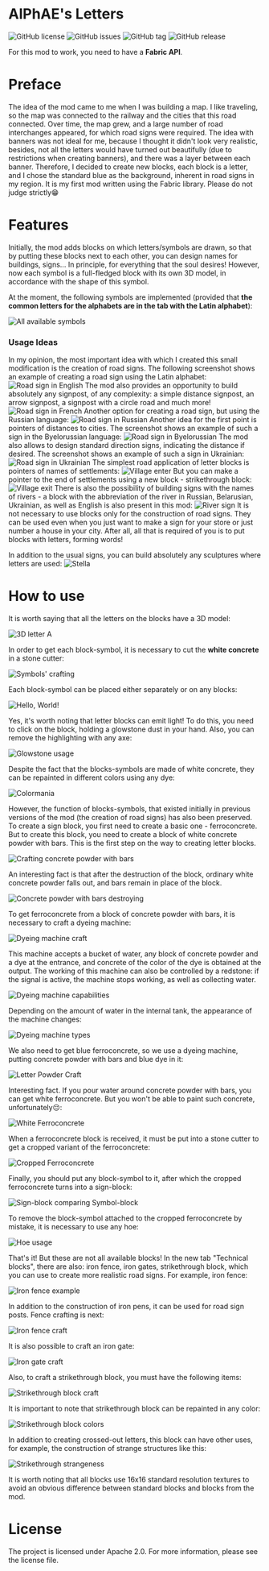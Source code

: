 # AlPhAE's Letters
![GitHub license](https://img.shields.io/github/license/Ortodontalio/alphaes-letters.svg)
![GitHub issues](https://img.shields.io/github/issues/Ortodontalio/alphaes-letters.svg)
![GitHub tag](https://img.shields.io/github/v/tag/Ortodontalio/alphaes-letters.svg)
![GitHub release](https://img.shields.io/github/release/Ortodontalio/alphaes-letters.svg)

For this mod to work, you need to have a **Fabric API**.

# Preface
The idea of the mod came to me when I was building a map. I like traveling, so the map was connected to the railway and the cities that this road connected. Over time, the map grew, and a large number of road interchanges appeared, for which road signs were required. The idea with banners was not ideal for me, because I thought it didn't look very realistic, besides, not all the letters would have turned out beautifully (due to restrictions when creating banners), and there was a layer between each banner. Therefore, I decided to create new blocks, each block is a letter, and I chose the standard blue as the background, inherent in road signs in my region. It is my first mod written using the Fabric library. Please do not judge strictly😁

# Features
Initially, the mod adds blocks on which letters/symbols are drawn, so that by putting these blocks next to each other, you can design names for buildings, signs... In principle, for everything that the soul desires! However, now each symbol is a full-fledged block with its own 3D model, in accordance with the shape of this symbol. 

At the moment, the following symbols are implemented (provided that **the common letters for the alphabets are in the tab with the Latin alphabet**):

![All available symbols](src/main/resources/readme/letters_alphaes.png)
### Usage Ideas
In my opinion, the most important idea with which I created this small modification is the creation of road signs. 
The following screenshot shows an example of creating a road sign using the Latin alphabet:
![Road sign in English](src/main/resources/readme/english_sign.png)
The mod also provides an opportunity to build absolutely any signpost, of any complexity: 
a simple distance signpost, an arrow signpost, a signpost with a circle road and much more!
![Road sign in French](src/main/resources/readme/french_sign.png)
Another option for creating a road sign, but using the Russian language:
![Road sign in Russian](src/main/resources/readme/russian_sign.png)
Another idea for the first point is pointers of distances to cities. The screenshot shows an example of such a sign in 
the Byelorussian language:
![Road sign in Byelorussian](src/main/resources/readme/byelorussian_sign.png)
The mod also allows to design standard direction signs, indicating the distance if desired. The screenshot shows an 
example of such a sign in Ukrainian:
![Road sign in Ukrainian](src/main/resources/readme/ukrainian_sign.png)
The simplest road application of letter blocks is pointers of names of settlements:
![Village enter](src/main/resources/readme/city_enter.png)
But you can make a pointer to the end of settlements using a new block - strikethrough block:
![Village exit](src/main/resources/readme/city_exit.png)
There is also the possibility of building signs with the names of rivers - a block with the abbreviation of the river 
in Russian, Belarusian, Ukrainian, as well as English is also present in this mod:
![River sign](src/main/resources/readme/river.png)
It is not necessary to use blocks only for the construction of road signs. They can be used even when you just want to 
make a sign for your store or just number a house in your city. After all, all that is required of you is to put blocks 
with letters, forming words!

In addition to the usual signs, you can build absolutely any sculptures where letters are used:
![Stella](src/main/resources/readme/stella.png)

# How to use
It is worth saying that all the letters on the blocks have a 3D model:

![3D letter A](src/main/resources/readme/letter_3d.png)

In order to get each block-symbol, it is necessary to cut the **white concrete** in a stone cutter:

![Symbols' crafting](src/main/resources/readme/letter_craft.png)

Each block-symbol can be placed either separately or on any blocks:

![Hello, World!](src/main/resources/readme/hello_world.png)

Yes, it's worth noting that letter blocks can emit light! To do this, you need to click on the block, holding a
glowstone dust in your hand. Also, you can remove the highlighting with any axe:

![Glowstone usage](src/main/resources/readme/bySwetokamen.png)

Despite the fact that the blocks-symbols are made of white concrete, they can be repainted in different colors using any dye:

![Colormania](src/main/resources/readme/colorful.png)

However, the function of blocks-symbols, that existed initially in previous versions of the mod (the creation of road signs) has also been preserved.
To create a sign block, you first need to create a basic one - ferroconcrete. But to create this block, you need
to create a block of white concrete powder with bars. This is the first step on the way to creating letter blocks.

![Crafting concrete powder with bars](src/main/resources/readme/powder_craft.png)

An interesting fact is that after the destruction of the block, ordinary white concrete powder falls out, and bars remain 
in place of the block.

![Concrete powder with bars destroying](src/main/resources/readme/powder_destroying.png)

To get ferroconcrete from a block of concrete powder with bars, it is necessary to craft a dyeing machine:

![Dyeing machine craft](src/main/resources/readme/dyeing_machine_craft.png)

This machine accepts a bucket of water, any block of concrete powder and a dye at the entrance, and concrete of the
color of the dye is obtained at the output. The working of this machine can also be controlled by a redstone:
if the signal is active, the machine stops working, as well as collecting water.

![Dyeing machine capabilities](src/main/resources/readme/concrete_craft.png)

Depending on the amount of water in the internal tank, the appearance of the machine changes:

![Dyeing machine types](src/main/resources/readme/dyeing_machine_types.png)

We also need to get blue ferroconcrete, so we use a dyeing machine, putting concrete powder with bars and
blue dye in it:

![Letter Powder Craft](src/main/resources/readme/letter_powder_craft.png)

Interesting fact. If you pour water around concrete powder with bars, you can get white ferroconcrete.
But you won't be able to paint such concrete, unfortunately😔:

![White Ferroconcrete](src/main/resources/readme/byWater.png)

When a ferroconcrete block is received, it must be put into a stone cutter to get a cropped variant of the ferroconcrete:

![Cropped Ferroconcrete](src/main/resources/readme/crop_ferroconcrete.png)

Finally, you should put any block-symbol to it, after which the cropped ferroconcrete turns into a sign-block:

![Sign-block comparing Symbol-block](src/main/resources/readme/sign_block_complete.png)

To remove the block-symbol attached to the cropped ferroconcrete by mistake, it is necessary to use any hoe:

![Hoe usage](src/main/resources/readme/byHoe.png)

That's it! But these are not all available blocks! In the new tab "Technical blocks", there are also: iron fence,
iron gates, strikethrough block, which you can use to create more realistic road signs. For example, iron fence:

![Iron fence example](src/main/resources/readme/fence_example.png)

In addition to the construction of iron pens, it can be used for road sign posts. Fence crafting is next:

![Iron fence craft](src/main/resources/readme/fence_craft_new.png)

It is also possible to craft an iron gate:

![Iron gate craft](src/main/resources/readme/gate_craft_new.png)

Also, to craft a strikethrough block, you must have the following items:

![Strikethrough block craft](src/main/resources/readme/strike_craft.png)

It is important to note that strikethrough block can be repainted in any color:

![Strikethrough block colors](src/main/resources/readme/strike_color_block.png)

In addition to creating crossed-out letters, this block can have other uses, for example, the construction of strange
structures like this:

![Strikethrough strangeness](src/main/resources/readme/strange.png)

It is worth noting that all blocks use 16x16 standard resolution textures to avoid an obvious difference between standard blocks and blocks from the mod.
# License
The project is licensed under Apache 2.0. For more information, please see the license file.